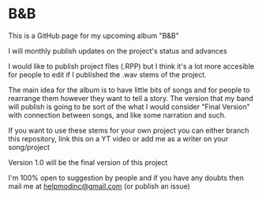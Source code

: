 # B&B                                                                                               
This is a GitHub page for my upcoming album "B&B"

I will monthly publish updates on the project's status and advances

I would like to publish project files (.RPP) but I think it's a lot more accesible
for people to edit if I published the .wav stems of the project.

The main idea for the album is to have little bits of songs and for people to rearrange them
however they want to tell a story. The version that my band will publish is going to be sort
of the what I would consider "Final Version" with connection between songs, and like some narration and such.

If you want to use these stems for your own project you can either branch this repository, link this on a YT video or add me as a writer on your song/project

Version 1.0 will be the final version of this project

I'm 100% open to suggestion by people and if you have any doubts then mail
me at helpmodinc@gmail.com (or publish an issue)




